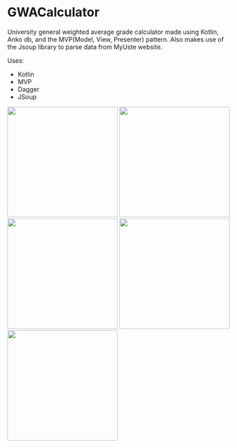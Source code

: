 # GWACalculator
University general weighted average grade calculator made using Kotlin, Anko db, and the MVP(Model, View, Presenter) pattern. Also makes use of the Jsoup library to parse data from MyUste website.

Uses:
- Kotlin
- MVP
- Dagger
- JSoup

<p>
  <img src="../master/screenshots/1.png" width="250"/>
  <img src="../master/screenshots/2.png" width="250"/>
  <img src="../master/screenshots/3.png" width="250"/>
  <img src="../master/screenshots/4.png" width="250"/>
  <img src="../master/screenshots/5.png" width="250"/>
</p>
